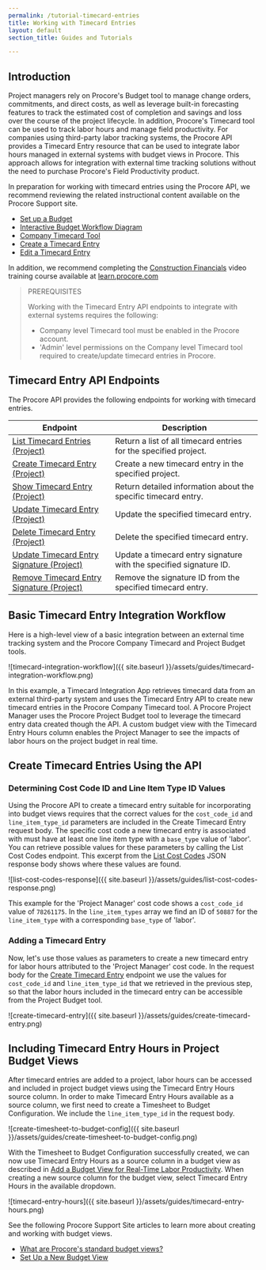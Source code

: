 ```yaml
---
permalink: /tutorial-timecard-entries
title: Working with Timecard Entries
layout: default
section_title: Guides and Tutorials

---
```


## Introduction

Project managers rely on Procore's Budget tool to manage change orders, commitments, and direct costs, as well as leverage built-in forecasting features to track the estimated cost of completion and savings and loss over the course of the project lifecycle.
In addition, Procore's Timecard tool can be used to track labor hours and manage field productivity.
For companies using third-party labor tracking systems, the Procore API provides a Timecard Entry resource that can be used to integrate labor hours managed in external systems with budget views in Procore.
This approach allows for integration with external time tracking solutions without the need to purchase Procore's Field Productivity product.

In preparation for working with timecard entries using the Procore API, we recommend reviewing the related instructional content available on the Procore Support site.

- [Set up a Budget](https://support.procore.com/products/online/user-guide/project-level/budget/tutorials/set-up-a-budget)
- [Interactive Budget Workflow Diagram](https://support.procore.com/products/online/user-guide/project-level/budget/workflow)
- [Company Timecard Tool](https://support.procore.com/products/online/user-guide/project-level/timecard)
- [Create a Timecard Entry](https://support.procore.com/products/online/user-guide/company-level/timecard/tutorials/create-a-timecard-entry)
- [Edit a Timecard Entry](https://support.procore.com/products/online/user-guide/company-level/timecard/tutorials/edit-a-timecard-entry)

In addition, we recommend completing the [Construction Financials](https://learn.procore.com/series/procore-certification/procore-certification-project-manager-construction-financials) video training course available at [learn.procore.com](https://learn.procore.com/)

> PREREQUISITES
>
> Working with the Timecard Entry API endpoints to integrate with external systems requires the following:
>
> - Company level Timecard tool must be enabled in the Procore account.
> - 'Admin' level permissions on the Company level Timecard tool required to create/update timecard entries in Procore.

## Timecard Entry API Endpoints

The Procore API provides the following endpoints for working with timecard entries.

| Endpoint                                                                                                                                                    | Description                                                        |
| ----------------------------------------------------------------------------------------------------------------------------------------------------------- | ------------------------------------------------------------------ |
| [List Timecard Entries (Project)](https://developers.procore.com/reference/rest/v1/timecard-entries#list-timecard-entries-project)                          | Return a list of all timecard entries for the specified project.   |
| [Create Timecard Entry (Project)](https://developers.procore.com/reference/rest/v1/timecard-entries#create-timecard-entry-project)                          | Create a new timecard entry in the specified project.              |
| [Show Timecard Entry (Project)](https://developers.procore.com/reference/rest/v1/timecard-entries#show-timecard-entry-project)                              | Return detailed information about the specific timecard entry.     |
| [Update Timecard Entry (Project)](https://developers.procore.com/reference/rest/v1/timecard-entries#update-timecard-entry-project)                          | Update the specified timecard entry.                               |
| [Delete Timecard Entry (Project)](https://developers.procore.com/reference/rest/v1/timecard-entries#delete-timecard-entry-project)                          | Delete the specified timecard entry.                               |
| [Update Timecard Entry Signature (Project)](https://developers.procore.com/reference/rest/v1/timecard-entries#update-timecard-entry-signature-project)      | Update a timecard entry signature with the specified signature ID. |
| [Remove Timecard Entry Signature (Project)](https://developers.procore.com/reference/rest/v1/timecard-entries#remove-signature-from-timecard-entry-project) | Remove the signature ID from the specified timecard entry.         |

## Basic Timecard Entry Integration Workflow

Here is a high-level view of a basic integration between an external time tracking system and the Procore Company Timecard and Project Budget tools.

![timecard-integration-workflow]({{ site.baseurl }}/assets/guides/timecard-integration-workflow.png)

In this example, a Timecard Integration App retrieves timecard data from an external third-party system and uses the Timecard Entry API to create new timecard entries in the Procore Company Timecard tool.
A Procore Project Manager uses the Procore Project Budget tool to leverage the timecard entry data created though the API.
A custom budget view with the Timecard Entry Hours column enables the Project Manager to see the impacts of labor hours on the project budget in real time.

## Create Timecard Entries Using the API

### Determining Cost Code ID and Line Item Type ID Values

Using the Procore API to create a timecard entry suitable for incorporating into budget views requires that the correct values for the `cost_code_id` and `line_item_type_id` parameters are included in the Create Timecard Entry request body.
The specific cost code a new timecard entry is associated with must have at least one line item type with a `base_type` value of 'labor'.
You can retrieve possible values for these parameters by calling the List Cost Codes endpoint.
This excerpt from the [List Cost Codes](https://developers.procore.com/reference/rest/v1/cost-codes#list-cost-codes) JSON response body shows where these values are found.

![list-cost-codes-response]({{ site.baseurl }}/assets/guides/list-cost-codes-response.png)

This example for the 'Project Manager' cost code shows a `cost_code_id` value of `78261175`.
In the `line_item_types` array we find an ID of `50887` for the `line_item_type` with a corresponding `base_type` of 'labor'.

### Adding a Timecard Entry

Now, let's use those values as parameters to create a new timecard entry for labor hours attributed to the 'Project Manager' cost code.
In the request body for the [Create Timecard Entry](https://developers.procore.com/reference/rest/v1/timecard-entries#create-timecard-entry-project) endpoint we use the values for `cost_code_id` and `line_item_type_id` that we retrieved in the previous step, so that the labor hours included in the timecard entry can be accessible from the Project Budget tool.

![create-timecard-entry]({{ site.baseurl }}/assets/guides/create-timecard-entry.png)

## Including Timecard Entry Hours in Project Budget Views

After timecard entries are added to a project, labor hours can be accessed and included in project budget views using the Timecard Entry Hours source column.
In order to make Timecard Entry Hours available as a source column, we first need to create a Timesheet to Budget Configuration.
We include the `line_item_type_id` in the request body.

![create-timesheet-to-budget-config]({{ site.baseurl }}/assets/guides/create-timesheet-to-budget-config.png)

With the Timesheet to Budget Configuration successfully created, we can now use Timecard Entry Hours as a source column in a budget view as described in [Add a Budget View for Real-Time Labor Productivity](https://support.procore.com/products/online/user-guide/company-level/admin/tutorials/add-a-budget-view-for-real-time-labor-productivity). When creating a new source column for the budget view, select Timecard Entry Hours in the available dropdown.

![timecard-entry-hours]({{ site.baseurl }}/assets/guides/timecard-entry-hours.png)

See the following Procore Support Site articles to learn more about creating and working with budget views.

- [What are Procore's standard budget views?](https://support.procore.com/faq/what-are-procores-standard-budget-views)
- [Set Up a New Budget View](https://support.procore.com/products/online/user-guide/company-level/admin/tutorials/set-up-a-new-budget-view)
